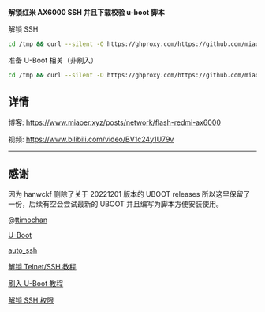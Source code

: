 **解锁红米 AX6000 SSH 并且下载校验 u-boot 脚本**

解锁 SSH

```bash
cd /tmp && curl --silent -O https://ghproxy.com/https://github.com/miaoermua/unlock-redmi-ax6000/raw/main/setup.sh && chmod +x setup.sh && ./setup.sh
```

准备 U-Boot 相关（非刷入）

```bash
cd /tmp && curl --silent -O https://ghproxy.com/https://github.com/miaoermua/unlock-redmi-ax6000/raw/main/uboot.sh && chmod +x uboot.sh && ./uboot.sh
```

## 详情

博客: https://www.miaoer.xyz/posts/network/flash-redmi-ax6000

视频: https://www.bilibili.com/video/BV1c24y1U79v

***

## 感谢

因为 hanwckf 删除了关于 20221201 版本的 UBOOT releases 所以这里保留了一份，后续有空会尝试最新的 UBOOT 并且编写为脚本方便安装使用。

@[ttimochan](https://github.com/ttimochan)

[U-Boot](https://github.com/hanwckf/bl-mt798x)

[auto_ssh](https://github.com/lemoeo/AX6S/blob/main/auto_ssh.sh)

[解锁 Telnet/SSH 教程](https://qust.me/post/ax6000-shellclash)

[刷入 U-Boot 教程](https://www.right.com.cn/forum/thread-8265832-1-1.html)

[解锁 SSH 权限](https://www.right.com.cn/forum/thread-8253125-1-1.html)
